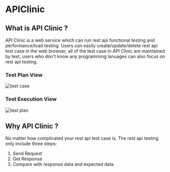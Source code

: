 # APIClinic

## What is API Clinic ?
API Clinic is a web service which can run rest api functional testing and performance/load testing.
Users can easily create/update/delete rest api test case in the web browser, all of the test case in API Clinic are maintained by text, users who don't know any programming lanuages can also focus on rest api testing. 

### Test Plan View
![test case](https://user-images.githubusercontent.com/4516800/78209514-3789e100-7475-11ea-9293-f1c4ef01c659.png)

### Test Execution View
![test plan](https://user-images.githubusercontent.com/4516800/78209637-93ed0080-7475-11ea-9a00-93d550f112a2.png)

## Why API Clinic ?
No matter how complicated your rest api test case is, The rest api testing only include three steps: 
1. Send Request
2. Get Response
3. Compare with response data and expected data


